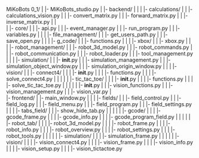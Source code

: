 


MiKoBots 0_1/
|
|- MiKoBots_studio.py
|
|- backend/
|	|
|	|- calculations/
|   |   |- calculations_vision.py
|	|	|- convert_matrix.py
|	|	|- forward_matrix.py
|	|	|- inverse_matrix.py
|	|	
|	|- core/
|	|	|- api.py
|	|	|- event_manager.py
|	|	|- run_program.py
|	|	|- variables.py
|	|
|	|- file_management/
|	|	|- get_users_path.py
|	|	|- save_open.py
|	|
|	|- g_code/
|	|	|- functions.py
|	|
|	|- xbox/
|	|	|- xbox.py
|	|	
|	|- robot_management/
|	|	|- robot_3d_model.py
|	|	|- robot_commands.py
|	|	|- robot_communication.py
|	|	|- robot_loader.py
|	|	|- tool_management.py
|	|
|	|- simulation/
|	|	|- __init__.py
|	|	|- simulation_management.py
|	|	|- simulation_object_window.py
|	|	|- simulation_origin_window.py
|	|
|	|- vision/
|	|	|- connect4/
|	|	|	|- __init__.py
|	|	|	|- functions.py
|	|	|	|- solve_connect4.py
|	|	|
|	|	|- tic_tac_toe/
|	|	|	|- __init__.py
|	|	|	|- functions.py
|	|	|	|- solve_tic_tac_toe.py
|	|	|
|	|	|- __init__.py
|	|	|- vision_functions.py
|	|	|- vision_management.py
|	|	|- vision_var.py
|	
|- frontend/
|	|- main_window.py
|	|
|	|- fields/
|	|	|- field_control.py
|	|	|- field_log.py
|	|	|- field_menu.py
|	|	|- field_program.py
|	|	|- field_settings.py
|	|
|	|- tabs_field/
|	|	|- show_hide_tab.py
|	|	|
|	|	|- gcode/
|	|	|	|- gcode_frame.py
|	|	|	|- gcode_info.py
|	|	|	|- gcode_program_field.py
|	|	|
|	|	|- robot_tab/
|	|	|	|- robot_3d_model.py
|	|	|	|- robot_frame.py
|	|	|	|- robot_info.py
|	|	|	|- robot_overview.py
|	|	|	|- robot_settings.py
|	|	|	|- robot_tools.py
|	|	|
|	|	|- simulation/
|	|	|	|- simulation_frame.py
|	|	|
|	|	|- vision/
|	|	|	|- vision_connect4.py
|	|	|	|- vision_frame.py
|	|	|	|- vision_info.py
|	|	|	|- vision_setup.py
|	|	|	|- vision_tictactoe.py